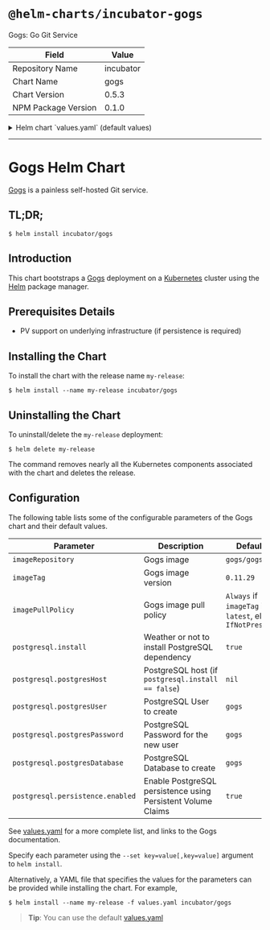 # `@helm-charts/incubator-gogs`

Gogs: Go Git Service

| Field               | Value     |
| ------------------- | --------- |
| Repository Name     | incubator |
| Chart Name          | gogs      |
| Chart Version       | 0.5.3     |
| NPM Package Version | 0.1.0     |

<details>

<summary>Helm chart `values.yaml` (default values)</summary>

```yaml
## Override the name of the Chart.
##
# nameOverride:

## Kubernetes configuration
## For minikube, set this to NodePort, elsewhere use LoadBalancer
##
serviceType: NodePort

replicaCount: 1

image: gogs/gogs
imageTag: 0.11.29
imagePullPolicy: IfNotPresent

service:
  ## Override the components name (defaults to service).
  ##
  # nameOverride:

  ## HTTP listen port.
  ## ref: https://gogs.io/docs/advanced/configuration_cheat_sheet
  ##
  httpPort: 80

  ## SSH listen port.
  ## ref: https://gogs.io/docs/advanced/configuration_cheat_sheet
  ##
  sshPort: 22

  ## SSH_DOMAIN - Domain name to be exposed in SSH clone URL.
  ## ref: https://gogs.io/docs/advanced/configuration_cheat_sheet
  ##
  sshDomain: localhost

  ## Gogs configuration values
  ## ref: https://gogs.io/docs/advanced/configuration_cheat_sheet
  ##
  gogs:
    ## Application name, can be your company or team name.
    ##
    appName: 'Gogs'

    ## Either "dev", "prod" or "test".
    ##
    runMode: 'prod'

    ## Force every new repository to be private.
    ##
    forcePrivate: false

    ## Indicates whether or not to disable Git clone through HTTP/HTTPS. When
    ## disabled, users can only perform Git operations via SSH.
    ##
    disableHttpGit: false

    ## Indicates whether or not to enable repository file upload feature.
    ##
    repositoryUploadEnabled: true

    ## File types that are allowed to be uploaded, e.g. image/jpeg|image/png.
    ## Leave empty means allow any file typ
    ##
    repositoryUploadAllowedTypes:

    ## Maximum size of each file in MB.
    ##
    repositoryUploadMaxFileSize: 3

    ## Maximum number of files per upload.
    ##
    repositoryUploadMaxFiles: 5

    ## Enable this to use captcha validation for registration.
    ##
    serviceEnableCaptcha: true

    ## Users need to confirm e-mail for registration
    ##
    serviceRegisterEmailConfirm: false

    ## Weather or not to allow users to register.
    ##
    serviceDisableRegistration: false

    ## Weather or not sign in is required to view anything.
    ##
    serviceRequireSignInView: false

    ## Mail notification
    ##
    serviceEnableNotifyMail: false

    ## Either "memory", "redis", or "memcache", default is "memory"
    ##
    cacheAdapter: memory

    ## For "memory" only, GC interval in seconds, default is 60
    ##
    cacheInterval: 60

    ## For "redis" and "memcache", connection host address
    ## redis: network=tcp,addr=:6379,password=macaron,db=0,pool_size=100,idle_timeout=180
    ## memcache: `127.0.0.1:11211`
    ##
    cacheHost:

    ## Enable this to use captcha validation for registration.
    ##
    serverDomain: gogs.example.com

    ## Full public URL of Gogs server.
    ##
    serverRootUrl: http://gogs.example.com/

    ## Landing page for non-logged users, can be "home" or "explore"
    ##
    serverLandingPage: home

    ## Either "mysql", "postgres" or "sqlite3", you can connect to TiDB with
    ## MySQL protocol.  Default is to use the postgresql configuration included
    ## with this chart.
    ##
    databaseType: postgres

    ## Database host.  Unused unless `postgresql.install` is false.
    ##
    databaseHost:

    ## Database user.  Unused unless `postgresql.install` is false.
    ##
    databaseUser:

    ## Database password.  Unused unless `postgresql.install` is false.
    ##
    databasePassword:

    ## Database password.  Unused unless `postgresql.install` is false.
    ##
    databaseName:

    ## Hook task queue length, increase if webhook shooting starts hanging
    ##
    webhookQueueLength: 1000

    ## Deliver timeout in seconds
    ##
    webhookDeliverTimeout: 5

    ## Allow insecure certification
    ##
    webhookSkipTlsVerify: true

    ## Number of history information in each page
    ##
    webhookPagingNum: 10

    ## Can be "console" and "file", default is "console"
    ## Use comma to separate multiple modes, e.g. "console, file"
    ##
    logMode: console

    ## Either "Trace", "Info", "Warn", "Error", "Fatal", default is "Trace"
    ##
    logLevel: Trace

    ## Undocumented, but you can take a guess.
    ##
    otherShowFooterBranding: false

    ## Show version information about Gogs and Go in the footer
    ##
    otherShowFooterVersion: true

    ## Show time of template execution in the footer
    ##
    otherShowFooterTemplateLoadTime: true

    ## Change this value for your installation.
    ##
    securitySecretKey: 'changeme'

    ## Number of repositories that are showed in one explore page
    ##
    uiExplorePagingNum: 20

    ## Number of issues that are showed in one page
    ##
    uiIssuePagingNum: 10

    ## Number of maximum commits showed in one activity feed.
    ## NOTE: This value is also used in how many commits a webhook will send.
    ##
    uiFeedMaxCommitNum: 5

  ## Ingress configuration.
  ## ref: https://kubernetes.io/docs/user-guide/ingress/
  ##
  ingress:
    ## Enable Ingress.
    ##
    enabled: false

    ## Annotations.
    ##
    # annotations:
    #   kubernetes.io/ingress.class: nginx
    #   kubernetes.io/tls-acme: 'true'
    ## Hostnames.
    ## Must be provided if Ingress is enabled.
    ##
    # hosts:
    #   - gogs.domain.com
    ## TLS configuration.
    ## Secrets must be manually created in the namespace.
    ##
    # tls:
    #   - secretName: gogs-tls
    #     hosts:
    #       - gogs.domain.com

  ## Service annotations.
  ## Allows attaching metadata to services for kubernetes components to act on.
  ##
  # annotations:
  #   service.beta.kubernetes.io/aws-load-balancer-backend-protocol: http

## Persistent Volume Storage configuration.
## ref: https://kubernetes.io/docs/user-guide/persistent-volumes
##
persistence:
  ## Enable persistence using Persistent Volume Claims.
  ##
  enabled: true

  ## gogs data Persistent Volume Storage Class
  ## If defined, storageClassName: <storageClass>
  ## If set to "-", storageClassName: "", which disables dynamic provisioning
  ## If undefined (the default) or set to null, no storageClassName spec is
  ##   set, choosing the default provisioner.  (gp2 on AWS, standard on
  ##   GKE, AWS & OpenStack)
  ##
  # storageClass: "-"

  ## Persistent Volume Access Mode.
  ##
  accessMode: ReadWriteOnce

  ## Persistent Volume Storage Size.
  ##
  size: 1Gi

## Configuration values for the postgresql dependency.
## ref: https://github.com/kubernetes/charts/blob/master/stable/postgresql/README.md
##
postgresql:
  ### Install PostgreSQL dependency
  ##
  install: true

  ### PostgreSQL User to create.
  ##
  postgresUser: gogs

  ## PostgreSQL Password for the new user.
  ## If not set, a random 10 characters password will be used.
  ##
  postgresPassword: gogs

  ## PostgreSQL Database to create.
  ##
  postgresDatabase: gogs

  ## Persistent Volume Storage configuration.
  ## ref: https://kubernetes.io/docs/user-guide/persistent-volumes
  ##
  persistence:
    ## Enable PostgreSQL persistence using Persistent Volume Claims.
    ##
    enabled: true
```

</details>

---

# Gogs Helm Chart

[Gogs][] is a painless self-hosted Git service.

## TL;DR;

```console
$ helm install incubator/gogs
```

## Introduction

This chart bootstraps a [Gogs][] deployment on a [Kubernetes][] cluster using
the [Helm][] package manager.

## Prerequisites Details

- PV support on underlying infrastructure (if persistence is required)

## Installing the Chart

To install the chart with the release name `my-release`:

```console
$ helm install --name my-release incubator/gogs
```

## Uninstalling the Chart

To uninstall/delete the `my-release` deployment:

```console
$ helm delete my-release
```

The command removes nearly all the Kubernetes components associated with the
chart and deletes the release.

## Configuration

The following table lists some of the configurable parameters of the Gogs
chart and their default values.

| Parameter                        | Description                                                  | Default                                                 |
| -------------------------------- | ------------------------------------------------------------ | ------------------------------------------------------- |
| `imageRepository`                | Gogs image                                                   | `gogs/gogs`                                             |
| `imageTag`                       | Gogs image version                                           | `0.11.29`                                               |
| `imagePullPolicy`                | Gogs image pull policy                                       | `Always` if `imageTag` is `latest`, else `IfNotPresent` |
| `postgresql.install`             | Weather or not to install PostgreSQL dependency              | `true`                                                  |
| `postgresql.postgresHost`        | PostgreSQL host (if `postgresql.install == false`)           | `nil`                                                   |
| `postgresql.postgresUser`        | PostgreSQL User to create                                    | `gogs`                                                  |
| `postgresql.postgresPassword`    | PostgreSQL Password for the new user                         | `gogs`                                                  |
| `postgresql.postgresDatabase`    | PostgreSQL Database to create                                | `gogs`                                                  |
| `postgresql.persistence.enabled` | Enable PostgreSQL persistence using Persistent Volume Claims | `true`                                                  |

See [values.yaml](values.yaml) for a more complete list, and links to the Gogs documentation.

Specify each parameter using the `--set key=value[,key=value]` argument to
`helm install`.

Alternatively, a YAML file that specifies the values for the parameters can be
provided while installing the chart. For example,

```console
$ helm install --name my-release -f values.yaml incubator/gogs
```

> **Tip**: You can use the default [values.yaml](values.yaml)

[gogs]: https://github.com/gogits/gogs
[kubernetes]: https://kubernetes.io
[helm]: https://helm.sh
